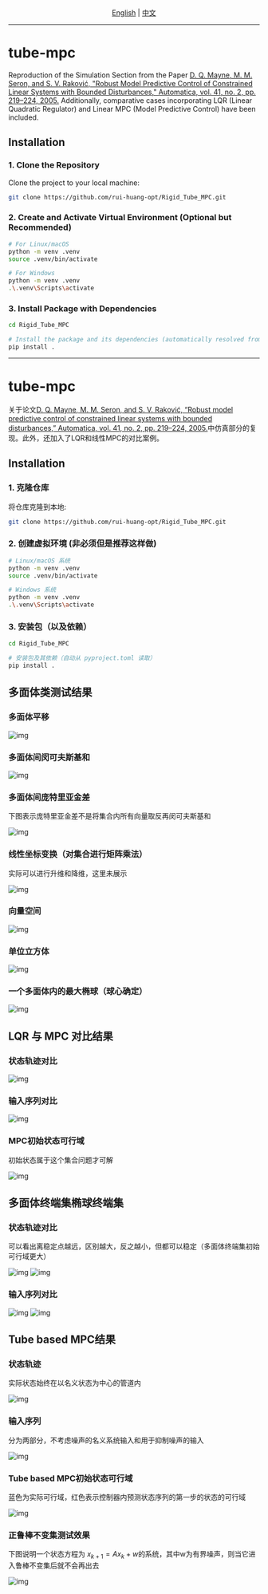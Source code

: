 <div align="center">
  <a href="#english-readme">English</a> | <a href="#中文文档">中文</a>
</div>

---

<a id="english-readme"></a>
# tube-mpc
Reproduction of the Simulation Section from the Paper
[D. Q. Mayne, M. M. Seron, and S. V. Raković, "Robust Model Predictive Control of Constrained Linear Systems with Bounded Disturbances," Automatica, vol. 41, no. 2, pp. 219–224, 2005.](https://www.sciencedirect.com/science/article/pii/S0005109804002870)
Additionally, comparative cases incorporating LQR (Linear Quadratic Regulator) and Linear MPC (Model Predictive Control) have been included.

## Installation
### 1. Clone the Repository
Clone the project to your local machine:
```bash
git clone https://github.com/rui-huang-opt/Rigid_Tube_MPC.git
```

### 2. Create and Activate Virtual Environment (Optional but Recommended)
```bash
# For Linux/macOS
python -m venv .venv
source .venv/bin/activate

# For Windows
python -m venv .venv
.\.venv\Scripts\activate
```

### 3. Install Package with Dependencies
```bash
cd Rigid_Tube_MPC

# Install the package and its dependencies (automatically resolved from pyproject.toml).
pip install .
```

---

<a id="中文文档"></a>
# tube-mpc
关于论文[D. Q. Mayne, M. M. Seron, and S. V. Raković, “Robust model predictive control of constrained linear systems with bounded disturbances,” Automatica, vol. 41, no. 2, pp. 219–224, 2005.](https://www.sciencedirect.com/science/article/pii/S0005109804002870)中仿真部分的复现。此外，还加入了LQR和线性MPC的对比案例。

## Installation
### 1. 克隆仓库
将仓库克隆到本地:
```bash
git clone https://github.com/rui-huang-opt/Rigid_Tube_MPC.git
```

### 2. 创建虚拟环境 (非必须但是推荐这样做)
```bash
# Linux/macOS 系统
python -m venv .venv
source .venv/bin/activate

# Windows 系统
python -m venv .venv
.\.venv\Scripts\activate
```

### 3. 安装包（以及依赖）
```bash
cd Rigid_Tube_MPC

# 安装包及其依赖（自动从 pyproject.toml 读取）
pip install .
```

## 多面体类测试结果
### 多面体平移
![img](results/poly_test/fig_1.png)

### 多面体间闵可夫斯基和
![img](results/poly_test/fig_2.png)

### 多面体间庞特里亚金差
下图表示庞特里亚金差不是将集合内所有向量取反再闵可夫斯基和

![img](results/poly_test/fig_3.png)

### 线性坐标变换（对集合进行矩阵乘法）
实际可以进行升维和降维，这里未展示

![img](results/poly_test/fig_4.png)

### 向量空间
![img](results/poly_test/fig_5.png)

### 单位立方体
![img](results/poly_test/fig_6.png)

### 一个多面体内的最大椭球（球心确定）
![img](results/poly_test/fig_7.png)

## LQR 与 MPC 对比结果
### 状态轨迹对比
![img](results/lqr_and_linear_mpc/fig_1.gif)

### 输入序列对比
![img](results/lqr_and_linear_mpc/fig_2.png)

### MPC初始状态可行域
初始状态属于这个集合问题才可解

![img](results/lqr_and_linear_mpc/fig_3.png)

## 多面体终端集椭球终端集
### 状态轨迹对比
可以看出离稳定点越远，区别越大，反之越小，但都可以稳定（多面体终端集初始可行域更大）

![img](results/polyhedron_and_ellipsoid_terminal_set/fig_1.gif)
![img](results/polyhedron_and_ellipsoid_terminal_set/fig_2.gif)

### 输入序列对比
![img](results/polyhedron_and_ellipsoid_terminal_set/fig_3.png)
![img](results/polyhedron_and_ellipsoid_terminal_set/fig_4.png)

## Tube based MPC结果
### 状态轨迹
实际状态始终在以名义状态为中心的管道内

![img](results/tube_based_mpc/fig_1.gif)

### 输入序列
分为两部分，不考虑噪声的名义系统输入和用于抑制噪声的输入

![img](results/tube_based_mpc/fig_2.png)

### Tube based MPC初始状态可行域
蓝色为实际可行域，红色表示控制器内预测状态序列的第一步的状态的可行域

![img](results/tube_based_mpc/fig_3.png)

### 正鲁棒不变集测试效果
下图说明一个状态方程为 $x_{k+1}=Ax_{k}+w$的系统，其中w为有界噪声，则当它进入鲁棒不变集后就不会再出去

![img](results/tube_based_mpc/fig_4.gif)